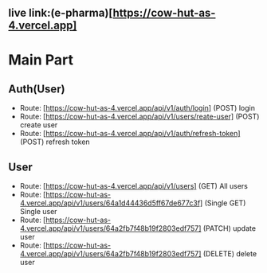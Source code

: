 ## live link:(e-pharma)[https://cow-hut-as-4.vercel.app]

# Main Part

## Auth(User)

- Route: [https://cow-hut-as-4.vercel.app/api/v1/auth/login] (POST) login
- Route: [https://cow-hut-as-4.vercel.app/api/v1/users/reate-user] (POST) create user
- Route: [https://cow-hut-as-4.vercel.app/api/v1/auth/refresh-token] (POST) refresh token

## User

- Route: [https://cow-hut-as-4.vercel.app/api/v1/users] (GET) All users
- Route: [https://cow-hut-as-4.vercel.app/api/v1/users/64a1d44436d5ff67de677c3f] (Single GET) Single user
- Route: [https://cow-hut-as-4.vercel.app/api/v1/users/64a2fb7f48b19f2803edf757] (PATCH) update user
- Route: [https://cow-hut-as-4.vercel.app/api/v1/users/64a2fb7f48b19f2803edf757] (DELETE) delete user

# 
